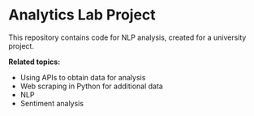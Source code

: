# Analytics Lab Project
This repository contains code for NLP analysis, created for a university project.

**Related topics:**
- Using APIs to obtain data for analysis
- Web scraping in Python for additional data
- NLP
- Sentiment analysis

